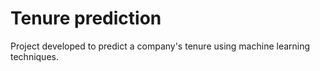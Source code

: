 # Tenure prediction
 Project developed to predict a company's tenure using machine learning techniques.

